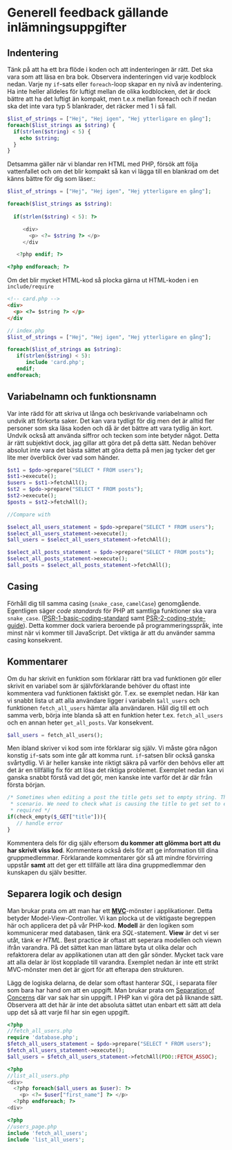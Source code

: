 # Generell feedback gällande inlämningsuppgifter

## Indentering

Tänk på att ha ett bra flöde i koden och att indenteringen är rätt. Det ska vara som att läsa en bra bok. Observera indenteringen vid varje kodblock nedan. Varje ny `if`-sats eller `foreach`-loop skapar en ny nivå av indentering. Ha inte heller alldeles för luftigt mellan de olika kodblocken, det är dock bättre att ha det luftigt än kompakt, men t.e.x mellan foreach och if nedan ska det inte vara typ 5 blankrader, det räcker med 1 i så fall.

```php
$list_of_strings = ["Hej", "Hej igen", "Hej ytterligare en gång"];
foreach($list_strings as $string) {
  if(strlen($string) < 5) {
    echo $string;
  }
}
```

Detsamma gäller när vi blandar ren HTML med PHP, försök att följa vattenfallet och om det blir kompakt så kan vi lägga till en blankrad om det känns bättre för dig som läser.:

```php
$list_of_strings = ["Hej", "Hej igen", "Hej ytterligare en gång"];

foreach($list_strings as $string): 
  
  if(strlen($string) < 5): ?>

     <div>
       <p> <?= $string ?> </p>
     </div

   <?php endif; ?>

<?php endforeach; ?>
```

Om det blir mycket HTML-kod så plocka gärna ut HTML-koden i en `include/require`

```html
<!-- card.php -->
<div>
  <p> <?= $string ?> </p>
</div
```

```php
// index.php
$list_of_strings = ["Hej", "Hej igen", "Hej ytterligare en gång"];

foreach($list_of_strings as $string):
   if(strlen($string) < 5):
      include 'card.php';
   endif;
endforeach;
```

## Variabelnamn och funktionsnamn

Var inte rädd för att skriva ut långa och beskrivande variabelnamn och undvik att förkorta saker. Det kan vara tydligt för dig men det är alltid fler personer som ska läsa koden och då är det bättre att vara tydlig än kort. Undvik också att använda siffror och tecken som inte betyder något. Detta är rätt subjektivt dock, jag gillar att göra det på detta sätt. Nedan behöver absolut inte vara det bästa sättet att göra detta på men jag tycker det ger lite mer överblick över vad som händer.

```php
$st1 = $pdo->prepare("SELECT * FROM users");
$st1->execute();
$users = $st1->fetchAll();
$st2 = $pdo->prepare("SELECT * FROM posts");
$st2->execute();
$posts = $st2->fetchAll();

//Compare with

$select_all_users_statement = $pdo->prepare("SELECT * FROM users");
$select_all_users_statement->execute();
$all_users = $select_all_users_statement->fetchAll();

$select_all_posts_statement = $pdo->prepare("SELECT * FROM posts");
$select_all_posts_statement->execute();
$all_posts = $select_all_posts_statement->fetchAll();
```

## Casing

Förhåll dig till samma casing (`snake_case`, `camelCase`) genomgående. Egentligen säger *code standards* för PHP att samtliga funktioner ska vara `snake_case`. ([PSR-1-basic-coding-standard](https://github.com/php-fig/fig-standards/blob/master/accepted/PSR-1-basic-coding-standard.md) samt [PSR-2-coding-style-guide](https://github.com/php-fig/fig-standards/blob/master/accepted/PSR-2-coding-style-guide.md)). Detta kommer dock variera beroende på programmeringsspråk, inte minst när vi kommer till JavaScript. Det viktiga är att du använder samma casing konsekvent.

## Kommentarer

Om du har skrivit en funktion som förklarar rätt bra vad funktionen gör eller skrivit en variabel som är självförklarande behöver du oftast inte kommentera vad funktionen faktiskt gör. T.ex. se exemplet nedan. Här kan vi snabbt lista ut att alla användare ligger i variabeln `$all_users` och funktionen `fetch_all_users` hämtar alla användaren. Håll dig till ett och samma verb, börja inte blanda så att en funktion heter t.ex. `fetch_all_users` och en annan heter `get_all_posts`. Var konsekvent.

```php
$all_users = fetch_all_users();
```

Men ibland skriver vi kod som inte förklarar sig själv. Vi måste göra någon konstig `if`-sats som inte går att komma runt. `if`-satsen blir också ganska svårtydlig. Vi är heller kanske inte riktigt säkra på varför den behövs eller att det är en tillfällig fix för att lösa det riktiga problemet. Exemplet nedan kan vi ganska snabbt förstå vad det gör, men kanske inte varför det är där från första början.

```php
/* Sometimes when editing a post the title gets set to empty string. This is a way to handle that
 * scenario. We need to check what is causing the title to get set to empty but for now this code is
 * required */
if(check_empty($_GET["title"])){
   // handle error
}
```

Kommentera dels för dig själv eftersom **du kommer att glömma bort att du har skrivit viss kod**. Kommentera också dels för att ge information till dina gruppmedlemmar. Förklarande kommentarer gör så att mindre förvirring uppstår **samt** att det ger ett tillfälle att lära dina gruppmedlemmar den kunskapen du själv besitter.

## Separera logik och design

Man brukar prata om att man har ett **[MVC](https://en.wikipedia.org/wiki/Model%E2%80%93view%E2%80%93controller)**-mönster i applikationer. Detta betyder Model-View-Controller. Vi kan plocka ut de viktigaste begreppen här och applicera det på vår PHP-kod. **Modell** är den logiken som kommunicerar med databasen, tänk era _SQL_-statement. **View** är det vi ser utåt, tänk er _HTML_. Best practice är oftast att seperara modellen och viewn ifrån varandra. På det sättet kan man lättare byta ut olika delar och refaktorera delar av applikationen utan att den går sönder. Mycket tack vare att alla delar är löst kopplade till varandra. Exemplet nedan är inte ett strikt MVC-mönster men det är gjort för att efterapa den strukturen.

Lägg de logiska delarna, de delar som oftast hanterar _SQL_, i separata filer som bara har hand om att en uppgift. Man brukar prata om [Separation of Concerns](https://en.wikipedia.org/wiki/Separation_of_concerns) där var sak har sin uppgift. I PHP kan vi göra det på liknande sätt. Observera att det här är inte det absoluta sättet utan enbart ett sätt att dela upp det så att varje fil har sin egen uppgift.

```php
<?php
//fetch_all_users.php
require 'database.php';
$fetch_all_users_statement = $pdo->prepare("SELECT * FROM users");
$fetch_all_users_statement->execute();
$all_users = $fetch_all_users_statement->fetchAll(PDO::FETCH_ASSOC);
```

```php
<?php
//list_all_users.php
<div>
  <?php foreach($all_users as $user): ?>
    <p> <?= $user["first_name"] ?> </p>
  <?php endforeach; ?>
<div>
```

```php
<?php
//users_page.php
include 'fetch_all_users';
include 'list_all_users';
```
